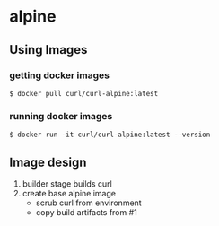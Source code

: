 # alpine

## Using Images

### getting docker images

```
$ docker pull curl/curl-alpine:latest
```

### running docker images

```
$ docker run -it curl/curl-alpine:latest --version
```


## Image design

1. builder stage builds curl
2. create base alpine image
    * scrub curl from environment
    * copy build artifacts from #1
    
